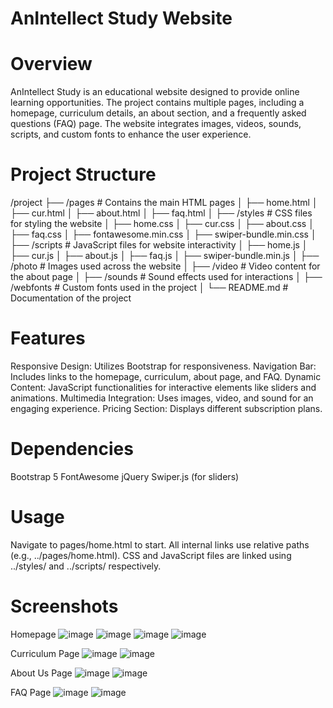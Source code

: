 # AnIntellect Study Website
# Overview
AnIntellect Study is an educational website designed to provide online learning opportunities. The project contains multiple pages, including a homepage, curriculum details, an about section, and a frequently asked questions (FAQ) page. The website integrates images, videos, sounds, scripts, and custom fonts to enhance the user experience.

# Project Structure
/project
├── /pages          # Contains the main HTML pages
│   ├── home.html
│   ├── cur.html
│   ├── about.html
│   ├── faq.html
│
├── /styles         # CSS files for styling the website
│   ├── home.css
│   ├── cur.css
│   ├── about.css
│   ├── faq.css
│   ├── fontawesome.min.css
│   ├── swiper-bundle.min.css
│
├── /scripts        # JavaScript files for website interactivity
│   ├── home.js
│   ├── cur.js
│   ├── about.js
│   ├── faq.js
│   ├── swiper-bundle.min.js
│
├── /photo          # Images used across the website
│
├── /video          # Video content for the about page
│
├── /sounds         # Sound effects used for interactions
│
├── /webfonts       # Custom fonts used in the project
│
└── README.md       # Documentation of the project


# Features
Responsive Design: Utilizes Bootstrap for responsiveness.
Navigation Bar: Includes links to the homepage, curriculum, about page, and FAQ.
Dynamic Content: JavaScript functionalities for interactive elements like sliders and animations.
Multimedia Integration: Uses images, video, and sound for an engaging experience.
Pricing Section: Displays different subscription plans.

# Dependencies
Bootstrap 5
FontAwesome
jQuery
Swiper.js (for sliders)

# Usage
Navigate to pages/home.html to start.
All internal links use relative paths (e.g., ../pages/home.html).
CSS and JavaScript files are linked using ../styles/ and ../scripts/ respectively.

# Screenshots
Homepage
![image](https://github.com/user-attachments/assets/73ac5080-ea77-4047-9117-bf3c8cf1954b)
![image](https://github.com/user-attachments/assets/2fba6de7-45ad-46f2-81b6-d453e7f4c3f9)
![image](https://github.com/user-attachments/assets/c4c23c79-58b9-426c-ab54-4006dd53994e)
![image](https://github.com/user-attachments/assets/d487531b-240e-4246-bfcd-d54b57167a18)

Curriculum Page
![image](https://github.com/user-attachments/assets/ac58181a-af24-475c-b567-244505b522a0)
![image](https://github.com/user-attachments/assets/38dbecd5-6ab2-4bf7-9aa4-ab47016d8ea1)

About Us Page
![image](https://github.com/user-attachments/assets/de605b58-3485-46e8-a148-d7b1b3746ae8)
![image](https://github.com/user-attachments/assets/07e34522-0655-47c0-b344-2abde8d471ad)

FAQ Page
![image](https://github.com/user-attachments/assets/c5ca0897-1638-4330-ba2c-b585d7212e0d)
![image](https://github.com/user-attachments/assets/0d360db5-db91-4d22-aa11-c1f00d8d1994)

